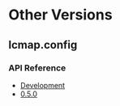 # Other Versions

## lcmap.config

### API Reference

* [Development](../current)
* [0.5.0](../0.5.0)
